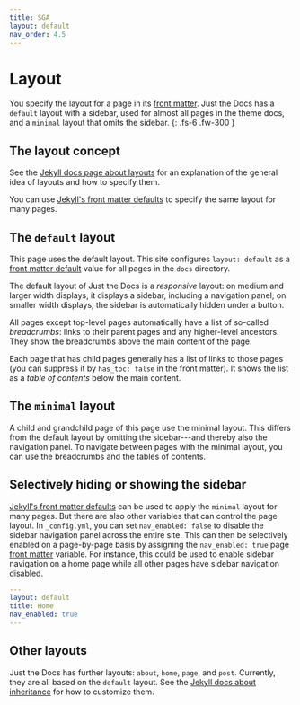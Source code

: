 ```yaml
---
title: SGA
layout: default
nav_order: 4.5
---
```


# Layout

You specify the layout for a page in its [front matter]. Just the Docs has a `default` layout with a sidebar, used for almost all pages in the theme docs, and a `minimal` layout that omits the sidebar.
{: .fs-6 .fw-300 }

## The layout concept

See the [Jekyll docs page about layouts] for an explanation of the general idea of layouts and how to specify them.

You can use [Jekyll's front matter defaults] to specify the same layout for many pages.

## The `default` layout

This page uses the default layout. This site configures `layout: default` as a [front matter default](https://jekyllrb.com/docs/configuration/front-matter-defaults/) value for all pages in the `docs` directory.

The default layout of Just the Docs is a *responsive* layout: on medium and larger width displays, it displays a sidebar, including a navigation panel; on smaller width displays, the sidebar is automatically hidden under a button.

All pages except top-level pages automatically have a list of  so-called *breadcrumbs*: links to their parent pages and any higher-level ancestors. They show the breadcrumbs above the main content of the page.

Each page that has child pages generally has a list of links to those pages (you can suppress it by `has_toc: false` in the front matter). It shows the list as a *table of contents* below the main content.

## The `minimal` layout

A child and grandchild page of this page use the minimal layout. This differs from the default layout by omitting the sidebar---and thereby also the navigation panel. To navigate between pages with the minimal layout, you can use the breadcrumbs and the tables of contents.

## Selectively hiding or showing the sidebar

[Jekyll's front matter defaults] can be used to apply the `minimal` layout for many pages. But there are also other variables that can control the page layout. In `_config.yml`, you can set `nav_enabled: false` to disable the sidebar navigation panel across the entire site. This can then be selectively enabled on a page-by-page basis by assigning the `nav_enabled: true` page [front matter] variable. For instance, this could be used to enable sidebar navigation on a home page while all other pages have sidebar navigation disabled.

```yaml
---
layout: default
title: Home
nav_enabled: true
---

```

## Other layouts

Just the Docs has further layouts: `about`, `home`, `page`, and `post`. Currently, they are all based on the `default` layout. See the [Jekyll docs about inheritance] for how to customize them.

[front matter]: https://jekyllrb.com/docs/front-matter/ "Jekyll docs about front matter"
[Jekyll docs page about layouts]: https://jekyllrb.com/docs/layouts/ "Jekyll docs about layouts"
[Jekyll's front matter defaults]: https://jekyllrb.com/docs/configuration/front-matter-defaults/ "Jekyll docs about front matter defaults"
[Jekyll docs about inheritance]: https://jekyllrb.com/docs/layouts/#inheritance "Jekyll docs about inheritance"
